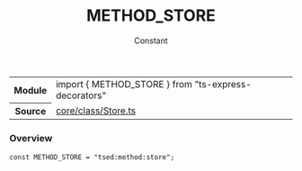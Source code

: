 <header class="symbol-info-header">    <h1 id="method_store">METHOD_STORE</h1>    <label class="symbol-info-type-label const">Constant</label>      </header>
<section class="symbol-info">      <table class="is-full-width">        <tbody>        <tr>          <th>Module</th>          <td>            <div class="lang-typescript">                <span class="token keyword">import</span> { METHOD_STORE }                 <span class="token keyword">from</span>                 <span class="token string">"ts-express-decorators"</span>                            </div>          </td>        </tr>        <tr>          <th>Source</th>          <td>            <a href="https://romakita.github.io/ts-express-decorators/#//blob/v2.13.0/src/core/class/Store.ts#L0-L0">                core/class/Store.ts            </a>        </td>        </tr>                </tbody>      </table>    </section>

### Overview

<pre><code class="typescript-lang"><span class="token keyword">const</span> METHOD_STORE = "tsed<span class="token punctuation">:</span>method<span class="token punctuation">:</span>store"<span class="token punctuation">;</span></code></pre>

